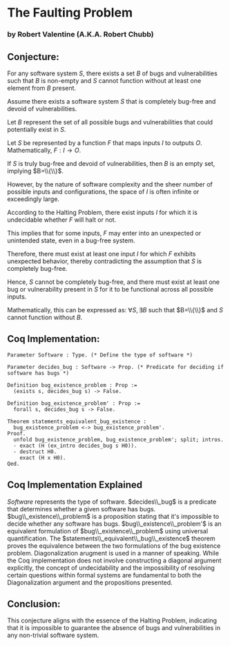 # The Faulting Problem
### by Robert Valentine (A.K.A. Robert Chubb)

## Conjecture:
For any software system $S$, there exists a set $B$ of bugs and vulnerabilities such that $B$ is non-empty and $S$ cannot function without at least one element from $B$ present.


Assume there exists a software system $S$ that is completely bug-free and devoid of vulnerabilities.

Let $B$ represent the set of all possible bugs and vulnerabilities that could potentially exist in $S$.

Let $S$ be represented by a function $F$ that maps inputs $I$ to outputs $O$. Mathematically, $F:I→O$.

If $S$ is truly bug-free and devoid of vulnerabilities, then $B$ is an empty set, implying $B=\\{\\}$.

However, by the nature of software complexity and the sheer number of possible inputs and configurations, the space of $I$ is often infinite or exceedingly large.

According to the Halting Problem, there exist inputs $I$ for which it is undecidable whether $F$ will halt or not.

This implies that for some inputs, $F$ may enter into an unexpected or unintended state, even in a bug-free system.

Therefore, there must exist at least one input $I$ for which $F$ exhibits unexpected behavior, thereby contradicting the assumption that $S$ is completely bug-free.

Hence, $S$ cannot be completely bug-free, and there must exist at least one bug or vulnerability present in $S$ for it to be functional across all possible inputs.

Mathematically, this can be expressed as: $∀S, ∃B$ such that $B=\\{\\}$ and $S$ cannot function without $B$.

## Coq Implementation:
```coq
Parameter Software : Type. (* Define the type of software *)

Parameter decides_bug : Software -> Prop. (* Predicate for deciding if software has bugs *)

Definition bug_existence_problem : Prop :=
  (exists s, decides_bug s) -> False.

Definition bug_existence_problem' : Prop :=
  forall s, decides_bug s -> False.

Theorem statements_equivalent_bug_existence :
  bug_existence_problem <-> bug_existence_problem'.
Proof.
  unfold bug_existence_problem, bug_existence_problem'; split; intros.
  - exact (H (ex_intro decides_bug s H0)).
  - destruct H0.
    exact (H x H0).
Qed.
```

## Coq Implementation Explained
$Software$ represents the type of software. $decides\\_bug$ is a predicate that determines whether a given software has bugs. $bug\\_existence\\_problem$ is a proposition stating that it's impossible to decide whether any software has bugs. $bug\\_existence\\_problem'$ is an equivalent formulation of $bug\\_existence\\_problem$ using universal quantification. The $statements\\_equivalent\\_bug\\_existence$ theorem proves the equivalence between the two formulations of the bug existence problem. Diagonalization arugment is used in a manner of speaking. While the Coq implementation does not involve constructing a diagonal argument explicitly, the concept of undecidability and the impossibility of resolving certain questions within formal systems are fundamental to both the Diagonalization argument and the propositions presented.

## Conclusion:
This conjecture aligns with the essence of the Halting Problem, indicating that it is impossible to guarantee the absence of bugs and vulnerabilities in any non-trivial software system.
